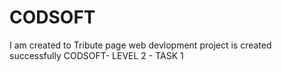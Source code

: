 # CODSOFT
I am created  to Tribute page web devlopment project is created successfully
CODSOFT- LEVEL 2 - TASK 1

